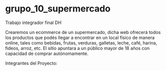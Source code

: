 # grupo_10_supermercado
Trabajo integrador final DH

Crearemos un ecommerce de un supermercado, dicha web ofrecerá todos los productos que podés llegar a encontrar en un local físico de manera online, tales como bebidas, frutas, verduras, galletas, leche, café, harina, fideos, arroz, etc. El sitio apuntara a un público mayor de 18 años con capacidad de comprar autónomamente.

Integrantes del Proyecto:
